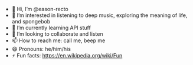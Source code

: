 - 👋 Hi, I’m @eason-recto
- 👀 I’m interested in listening to deep music, exploring the meaning of life, and spongebob
- 🌱 I’m currently learning API stuff
- 💞️ I’m looking to collaborate and listen
- 📫 How to reach me: call me, beep me
- 😄 Pronouns: he/him/his
- ⚡ Fun facts: https://en.wikipedia.org/wiki/Fun

<!---
eason-recto/eason-recto is a ✨ special ✨ repository because its `README.md` (this file) appears on your GitHub profile.
You can click the Preview link to take a look at your changes.
--->
